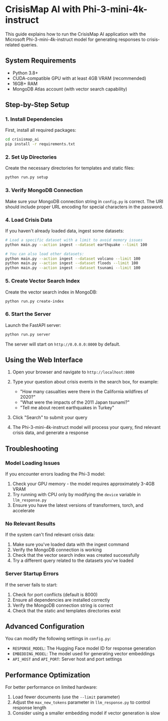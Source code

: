 # CrisisMap AI with Phi-3-mini-4k-instruct

This guide explains how to run the CrisisMap AI application with the Microsoft Phi-3-mini-4k-instruct model for generating responses to crisis-related queries.

## System Requirements

- Python 3.8+
- CUDA-compatible GPU with at least 4GB VRAM (recommended)
- 16GB+ RAM
- MongoDB Atlas account (with vector search capability)

## Step-by-Step Setup

### 1. Install Dependencies

First, install all required packages:

```bash
cd crisismap_ai
pip install -r requirements.txt
```

### 2. Set Up Directories

Create the necessary directories for templates and static files:

```bash
python run.py setup
```

### 3. Verify MongoDB Connection

Make sure your MongoDB connection string in `config.py` is correct. The URI should include proper URL encoding for special characters in the password.

### 4. Load Crisis Data

If you haven't already loaded data, ingest some datasets:

```bash
# Load a specific dataset with a limit to avoid memory issues
python main.py --action ingest --dataset earthquake --limit 100

# You can also load other datasets:
python main.py --action ingest --dataset volcano --limit 100
python main.py --action ingest --dataset floods --limit 100
python main.py --action ingest --dataset tsunami --limit 100
```

### 5. Create Vector Search Index

Create the vector search index in MongoDB:

```bash
python run.py create-index
```

### 6. Start the Server

Launch the FastAPI server:

```bash
python run.py server
```

The server will start on `http://0.0.0.0:8000` by default.

## Using the Web Interface

1. Open your browser and navigate to `http://localhost:8000`

2. Type your question about crisis events in the search box, for example:
   - "How many casualties were there in the California wildfires of 2020?"
   - "What were the impacts of the 2011 Japan tsunami?"
   - "Tell me about recent earthquakes in Turkey"

3. Click "Search" to submit your query

4. The Phi-3-mini-4k-instruct model will process your query, find relevant crisis data, and generate a response

## Troubleshooting

### Model Loading Issues

If you encounter errors loading the Phi-3 model:

1. Check your GPU memory - the model requires approximately 3-4GB VRAM
2. Try running with CPU only by modifying the `device` variable in `llm_response.py`
3. Ensure you have the latest versions of transformers, torch, and accelerate

### No Relevant Results

If the system can't find relevant crisis data:

1. Make sure you've loaded data with the ingest command
2. Verify the MongoDB connection is working
3. Check that the vector search index was created successfully
4. Try a different query related to the datasets you've loaded

### Server Startup Errors

If the server fails to start:

1. Check for port conflicts (default is 8000)
2. Ensure all dependencies are installed correctly
3. Verify the MongoDB connection string is correct
4. Check that the static and templates directories exist

## Advanced Configuration

You can modify the following settings in `config.py`:

- `RESPONSE_MODEL`: The Hugging Face model ID for response generation
- `EMBEDDING_MODEL`: The model used for generating vector embeddings
- `API_HOST` and `API_PORT`: Server host and port settings

## Performance Optimization

For better performance on limited hardware:

1. Load fewer documents (use the `--limit` parameter)
2. Adjust the `max_new_tokens` parameter in `llm_response.py` to control response length
3. Consider using a smaller embedding model if vector generation is slow 